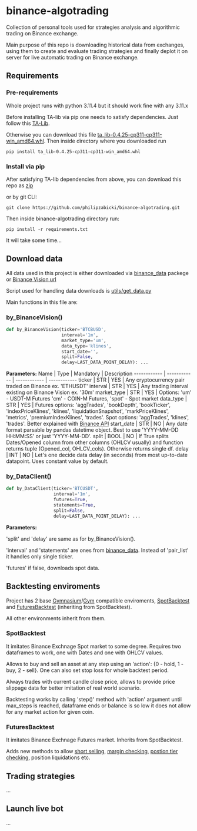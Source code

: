 # binance-algotrading

Collection of personal tools used for strategies analysis and algorithmic trading on Binance exchange.

Main purpose of this repo is downloading historical data from exchanges, using them to create and evaluate trading
strategies and finally deplot it on server for live automatic trading on Binance exchange.

## Requirements
### Pre-requirements
Whole project runs with python 3.11.4 but it should work fine with any 3.11.x

Before installing TA-lib via pip one needs to satisfy dependencies.
Just follow this [TA-Lib](https://github.com/TA-Lib/ta-lib-python?tab=readme-ov-file#dependencies).

Otherwise you can download this file [ta_lib-0.4.25-cp311-cp311-win_amd64.whl](https://drive.google.com/file/d/117WDdPpTAJK_IX2yWpliBRy14m9uUWSD/view?usp=sharing).
Then inside directory where you downloaded run 
```
pip install ta_lib-0.4.25-cp311-cp311-win_amd64.whl
```
### Install via pip
After satisfying TA-lib dependencies from above, you can download this repo as [zip](https://codeload.github.com/philipzabicki/binance-algotrading/zip/refs/heads/main) 

or by git CLI:
```
git clone https://github.com/philipzabicki/binance-algotrading.git
```
Then inside binance-algotrading directory run:
```
pip install -r requirements.txt
```
It will take some time...

## Download data
All data used in this project is either downloaded via [binance_data](https://github.com/uneasyguy/binance_data.git) packege or [Binance Vision url](https://data.binance.vision/)

Script used for handling data downloads is [utils/get_data.py](https://github.com/philipzabicki/binance-algotrading/blob/main/utils/get_data.py)

Main functions in this file are:
### by_BinanceVision()
```python
def by_BinanceVision(ticker='BTCBUSD',
                     interval='1m',
                     market_type='um',
                     data_type='klines',
                     start_date='',
                     split=False,
                     delay=LAST_DATA_POINT_DELAY): ...
```
**Parameters:**
Name | Type | Mandatory | Description
------------ | ------------ | ------------ | ------------
ticker | STR | YES | Any cryptocurrency pair traded on Binance ex. 'ETHUSDT'
interval | STR | YES | Any trading interval existing on Binance Vision ex. '30m'
market_type | STR | YES | Options: 'um' - USDT-M Futures 'cm' - COIN-M Futures, 'spot' - Spot market
data_type | STR | YES | Futures options: 'aggTrades', 'bookDepth', 'bookTicker', 'indexPriceKlines', 'klines', 'liquidationSnapshot', 'markPriceKlines', 'metrics', 'premiumIndexKlines', 'trades'. Spot options: 'aggTrades', 'klines', 'trades'. Better explained with [Binance API](https://github.com/binance/binance-spot-api-docs/blob/master/web-socket-api.md#market-data-requests)
start_date | STR | NO | Any date format parsable by pandas datetime object. Best to use 'YYYY-MM-DD HH:MM:SS' or just 'YYYY-MM-DD'.
split | BOOL | NO | If True splits Dates/Opened column from other columns (OHLCV usually) and function returns tuple (Opened_col, OHLCV_cols). Otherwise returns single df.
delay | INT | NO | Let's one decide data delay (in seconds) from most up-to-date datapoint. Uses constant value by default.

### by_DataClient()
```python
def by_DataClient(ticker='BTCUSDT',
                  interval='1m',
                  futures=True,
                  statements=True,
                  split=False,
                  delay=LAST_DATA_POINT_DELAY): ...
```
**Parameters:**

'split' and 'delay' are same as for by_BinanceVision().

'interval' and 'statements' are ones from [binance_data](https://github.com/uneasyguy/binance_data#kline_data). Instead of 'pair_list' it handles only single ticker.

'futures' if false, downloads spot data.

## Backtesting enviroments
Project has 2 base [Gymnasium](https://github.com/Farama-Foundation/Gymnasium.git)/[Gym](https://github.com/openai/gym.git) compatible enviroments, [SpotBacktest](https://github.com/philipzabicki/binance-algotrading/blob/main/enviroments/base.py#L16) and [FuturesBacktest](https://github.com/philipzabicki/binance-algotrading/blob/main/enviroments/base.py#L352) (inheriting from SpotBacktest).

All other environments inherit from them.
### SpotBacktest
It imitates Binance Exchnage Spot market to some degree. Requires two dataframes to work, one with Dates and one with OHLCV values.

Allows to buy and sell an asset at any step using an 'action': {0 - hold, 1 - buy, 2 - sell}. One can also set stop loss for whole backtest period.

Always trades with current candle close price, allows to provide price slippage data for better imitation of real world scenario.

Backtesting works by calling 'step()' method with 'action' argument until max_steps is reached, dataframe ends or balance is so low it does not allow for any market action for given coin.
### FuturesBacktest
It imitates Binance Exchnage Futures market. Inherits from SpotBacktest.

Adds new methods to allow [short selling]([https://github.com/philipzabicki/binance-algotrading/blob/main/enviroments/base.py#L426](https://github.com/philipzabicki/binance-algotrading/blob/main/enviroments/base.py#L447)), [margin checking](https://github.com/philipzabicki/binance-algotrading/blob/main/enviroments/base.py#L426), [postion tier checking](https://www.binance.com/en/futures/trading-rules/perpetual/leverage-margin), position liquidations etc.

## Trading strategies

...

## Launch live bot

...
